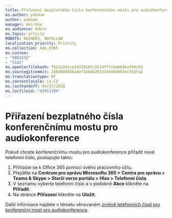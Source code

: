 ```yaml
---
title: Přiřazení bezplatného čísla konferenčnímu mostu pro audiokonference
ms.author: pebaum
author: pebaum
manager: mnirkhe
ms.audience: Admin
ms.topic: article
ROBOTS: NOINDEX, NOFOLLOW
localization_priority: Priority
ms.collection: Adm_O365
ms.custom:
- "9002532"
- "5141"
ms.openlocfilehash: f911e341ce1d370107c551dff719a06dbafb9c93
ms.sourcegitcommit: 286000b588adef1bbbb28337a9d9e087ec783fa2
ms.translationtype: HT
ms.contentlocale: cs-CZ
ms.lasthandoff: 04/27/2020
ms.locfileid: "43911394"
---
```

# <a name="assign-a-toll-free-number-to-your-audio-conferencing-bridge"></a>Přiřazení bezplatného čísla konferenčnímu mostu pro audiokonference

Pokud chcete konferenčnímu mostu pro audiokonference přiřadit nové telefonní číslo, postupujte takto:

1. Přihlaste se k Office 365 pomocí svého pracovního účtu.
2. Přejděte na **Centrum pro správu Microsoftu 365 > Centra pro správu > Teams & Skype > Starší verze portálu > Hlas > Telefonní čísla**.
3. V seznamu vyberte telefonní číslo a v podokně **Akce** klikněte na **Přiřadit**.
4. Na stránce **Přiřazení** klikněte na **Uložit**.

Další informace najdete v tématu věnovaném [změně telefonních čísel pro konferenční most pro audiokonference](https://docs.microsoft.com/MicrosoftTeams/change-the-phone-numbers-on-your-audio-conferencing-bridge).
